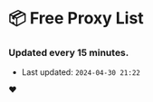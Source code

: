 # :package: Free Proxy List
### Updated every 15 minutes.

- Last updated: `2024-04-30 21:22`

:heart:
